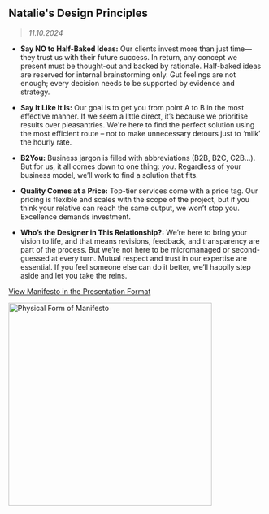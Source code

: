 ## Natalie's Design Principles
> *11.10.2024*
- **Say NO to Half-Baked Ideas:** Our clients invest more than just time—they trust us with their future success. In return, any concept we present must be thought-out and backed by rationale. Half-baked ideas are reserved for internal brainstorming only. Gut feelings are not enough; every decision needs to be supported by evidence and strategy.

- **Say It Like It Is:** Our goal is to get you from point A to B in the most effective manner. If we seem a little direct, it’s because we prioritise results over pleasantries. We're here to find the perfect solution using the most efficient route – not to make unnecessary detours just to ‘milk’ the hourly rate.

- **B2You:** Business jargon is filled with abbreviations (B2B, B2C, C2B…). But for us, it all comes down to one thing: _you_. Regardless of your business model, we’ll work to find a solution that fits.

- **Quality Comes at a Price:** Top-tier services come with a price tag. Our pricing is flexible and scales with the scope of the project, but if you think your relative can reach the same output, we won’t stop you. Excellence demands investment.

- **Who’s the Designer in This Relationship?:** We’re here to bring your vision to life, and that means revisions, feedback, and transparency are part of the process. But we’re not here to be micromanaged or second-guessed at every turn. Mutual respect and trust in our expertise are essential. If you feel someone else can do it better, we’ll happily step aside and let you take the reins.

[View Manifesto in the Presentation Format](01-design-manifesto/english-presentation.pdf) 

<img src="../IMG_3476.png" alt="Physical Form of Manifesto" width="400"/>

